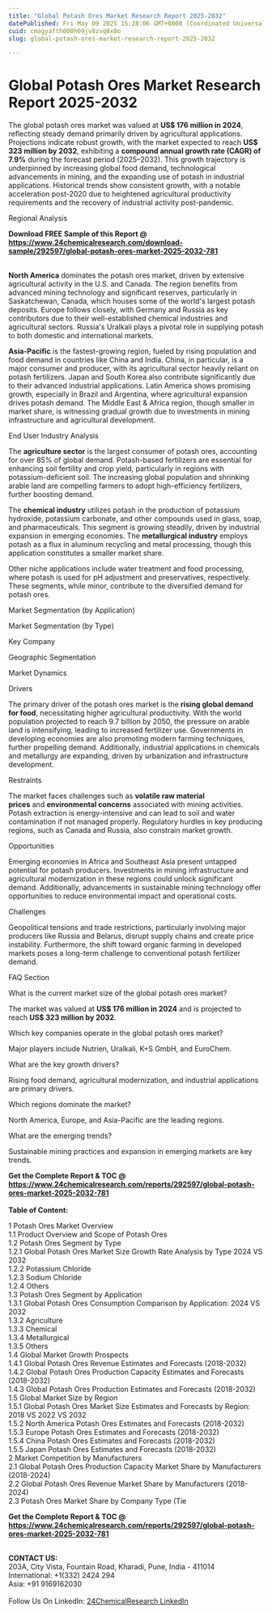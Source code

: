```yaml
---
title: "Global Potash Ores Market Research Report 2025-2032"
datePublished: Fri May 09 2025 15:28:06 GMT+0000 (Coordinated Universal Time)
cuid: cmagyafth000h09jv8zvq8x8o
slug: global-potash-ores-market-research-report-2025-2032

---
```


# Global Potash Ores Market Research Report 2025-2032

<p>The global potash ores market was valued at <strong>US$ 176 million in 2024</strong>, reflecting steady demand primarily driven by agricultural applications. Projections indicate robust growth, with the market expected to reach <strong>US$ 323 million by 2032</strong>, exhibiting a <strong>compound annual growth rate (CAGR) of 7.9%</strong> during the forecast period (2025–2032). This growth trajectory is underpinned by increasing global food demand, technological advancements in mining, and the expanding use of potash in industrial applications. Historical trends show consistent growth, with a notable acceleration post-2020 due to heightened agricultural productivity requirements and the recovery of industrial activity post-pandemic.</p><p>
Regional Analysis</p><p>
</p><div><b>Download FREE Sample of this Report @ 
            <a href="https://www.24chemicalresearch.com/download-sample/292597/global-potash-ores-market-2025-2032-781">
            https://www.24chemicalresearch.com/download-sample/292597/global-potash-ores-market-2025-2032-781</a></b></div><br><p><strong>North America</strong> dominates the potash ores market, driven by extensive agricultural activity in the U.S. and Canada. The region benefits from advanced mining technology and significant reserves, particularly in Saskatchewan, Canada, which houses some of the world's largest potash deposits. Europe follows closely, with Germany and Russia as key contributors due to their well-established chemical industries and agricultural sectors. Russia's Uralkali plays a pivotal role in supplying potash to both domestic and international markets.</p><p>
</p><p><strong>Asia-Pacific</strong> is the fastest-growing region, fueled by rising population and food demand in countries like China and India. China, in particular, is a major consumer and producer, with its agricultural sector heavily reliant on potash fertilizers. Japan and South Korea also contribute significantly due to their advanced industrial applications. Latin America shows promising growth, especially in Brazil and Argentina, where agricultural expansion drives potash demand. The Middle East &amp; Africa region, though smaller in market share, is witnessing gradual growth due to investments in mining infrastructure and agricultural development.</p><p>
End User Industry Analysis</p><p>
</p><p>The <strong>agriculture sector</strong> is the largest consumer of potash ores, accounting for over 85% of global demand. Potash-based fertilizers are essential for enhancing soil fertility and crop yield, particularly in regions with potassium-deficient soil. The increasing global population and shrinking arable land are compelling farmers to adopt high-efficiency fertilizers, further boosting demand.</p><p>
</p><p>The <strong>chemical industry</strong> utilizes potash in the production of potassium hydroxide, potassium carbonate, and other compounds used in glass, soap, and pharmaceuticals. This segment is growing steadily, driven by industrial expansion in emerging economies. The <strong>metallurgical industry</strong> employs potash as a flux in aluminum recycling and metal processing, though this application constitutes a smaller market share.</p><p>
</p><p>Other niche applications include water treatment and food processing, where potash is used for pH adjustment and preservatives, respectively. These segments, while minor, contribute to the diversified demand for potash ores.</p><p>
Market Segmentation (by Application)</p><p>
</p><p>
Market Segmentation (by Type)</p><p>
</p><p>
Key Company</p><p>
</p><p>
Geographic Segmentation</p><p>
</p><p>
Market Dynamics</p><p>
Drivers</p><p>
</p><p>The primary driver of the potash ores market is the <strong>rising global demand for food</strong>, necessitating higher agricultural productivity. With the world population projected to reach 9.7 billion by 2050, the pressure on arable land is intensifying, leading to increased fertilizer use. Governments in developing economies are also promoting modern farming techniques, further propelling demand. Additionally, industrial applications in chemicals and metallurgy are expanding, driven by urbanization and infrastructure development.</p><p>
Restraints</p><p>
</p><p>The market faces challenges such as <strong>volatile raw material prices</strong> and <strong>environmental concerns</strong> associated with mining activities. Potash extraction is energy-intensive and can lead to soil and water contamination if not managed properly. Regulatory hurdles in key producing regions, such as Canada and Russia, also constrain market growth.</p><p>
Opportunities</p><p>
</p><p>Emerging economies in Africa and Southeast Asia present untapped potential for potash producers. Investments in mining infrastructure and agricultural modernization in these regions could unlock significant demand. Additionally, advancements in sustainable mining technology offer opportunities to reduce environmental impact and operational costs.</p><p>
Challenges</p><p>
</p><p>Geopolitical tensions and trade restrictions, particularly involving major producers like Russia and Belarus, disrupt supply chains and create price instability. Furthermore, the shift toward organic farming in developed markets poses a long-term challenge to conventional potash fertilizer demand.</p><p>
FAQ Section</p><p>
What is the current market size of the global potash ores market?</p><p>
</p><p>The market was valued at <strong>US$ 176 million in 2024</strong> and is projected to reach <strong>US$ 323 million by 2032</strong>.</p><p>
Which key companies operate in the global potash ores market?</p><p>
</p><p>Major players include Nutrien, Uralkali, K+S GmbH, and EuroChem.</p><p>
What are the key growth drivers?</p><p>
</p><p>Rising food demand, agricultural modernization, and industrial applications are primary drivers.</p><p>
Which regions dominate the market?</p><p>
</p><p>North America, Europe, and Asia-Pacific are the leading regions.</p><p>
What are the emerging trends?</p><p>
</p><p>Sustainable mining practices and expansion in emerging markets are key trends.</p>

<div><b>Get the Complete Report & TOC @ 
            <a href="https://www.24chemicalresearch.com/reports/292597/global-potash-ores-market-2025-2032-781">
            https://www.24chemicalresearch.com/reports/292597/global-potash-ores-market-2025-2032-781</a></b></div><br>
            <b>Table of Content:</b><p>1 Potash Ores Market Overview<br />
    1.1 Product Overview and Scope of Potash Ores<br />
    1.2 Potash Ores Segment by Type<br />
        1.2.1 Global Potash Ores Market Size Growth Rate Analysis by Type 2024 VS 2032<br />
        1.2.2 Potassium Chloride<br />
        1.2.3 Sodium Chloride<br />
        1.2.4 Others<br />
    1.3 Potash Ores Segment by Application<br />
        1.3.1 Global Potash Ores Consumption Comparison by Application: 2024 VS 2032<br />
        1.3.2 Agriculture<br />
        1.3.3 Chemical<br />
        1.3.4 Metallurgical<br />
        1.3.5 Others<br />
    1.4 Global Market Growth Prospects<br />
        1.4.1 Global Potash Ores Revenue Estimates and Forecasts (2018-2032)<br />
        1.4.2 Global Potash Ores Production Capacity Estimates and Forecasts (2018-2032)<br />
        1.4.3 Global Potash Ores Production Estimates and Forecasts (2018-2032)<br />
    1.5 Global Market Size by Region<br />
        1.5.1 Global Potash Ores Market Size Estimates and Forecasts by Region: 2018 VS 2022 VS 2032<br />
        1.5.2 North America Potash Ores Estimates and Forecasts (2018-2032)<br />
        1.5.3 Europe Potash Ores Estimates and Forecasts (2018-2032)<br />
        1.5.4 China Potash Ores Estimates and Forecasts (2018-2032)<br />
        1.5.5 Japan Potash Ores Estimates and Forecasts (2018-2032)<br />
2 Market Competition by Manufacturers<br />
    2.1 Global Potash Ores Production Capacity Market Share by Manufacturers (2018-2024)<br />
    2.2 Global Potash Ores Revenue Market Share by Manufacturers (2018-2024)<br />
    2.3 Potash Ores Market Share by Company Type (Tie</p>

<div><b>Get the Complete Report & TOC @ 
            <a href="https://www.24chemicalresearch.com/reports/292597/global-potash-ores-market-2025-2032-781">
            https://www.24chemicalresearch.com/reports/292597/global-potash-ores-market-2025-2032-781</a></b></div><br>

<b>CONTACT US:</b><br>
            203A, City Vista, Fountain Road, Kharadi, Pune, India - 411014<br>
            International: +1(332) 2424 294<br>
            Asia: +91 9169162030 <br><br>
            Follow Us On LinkedIn: <a href="https://www.linkedin.com/company/24chemicalresearch/">24ChemicalResearch LinkedIn</a>